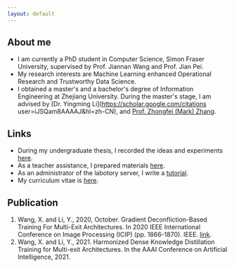 ```yaml
---
layout: default
---
```


## About me 

- I am currently a PhD student in Computer Science, Simon Fraser University, supervised by Prof. Jiannan Wang and Prof. Jian Pei.  
- My research interests are Machine Learning enhanced Operational Research and Trustworthy Data Science. 
- I obtained a master's and a bachelor's degree of Information Engineering at Zhejiang University. During the master's stage, I am advised by [Dr. Yingming Li](https://scholar.google.com/citations user=iJSQam8AAAAJ&hl=zh-CN), and [Prof. Zhongfei (Mark) Zhang](http://www.cs.binghamton.edu/~zhongfei/). 

## Links 

- During my undergraduate thesis, I recorded the ideas and experiments [here](https://luzai.github.io/report/).
- As a teacher assistance, I prepared materials [here](https://github.com/luzai/opt18).
- As an administrator of the labotory server, I write a [tutorial](https://luzai.github.io/server/). 
- My curriculum vitae is [here](./assets/xinglu.cv.eng.pdf). 

## Publication 

1. Wang, X. and Li, Y., 2020, October. Gradient Deconfliction-Based Training For Multi-Exit Architectures. In 2020 IEEE International Conference on Image Processing (ICIP) (pp. 1866-1870). IEEE. [link](https://ieeexplore.ieee.org/document/9190812). 
2. Wang, X. and Li, Y., 2021. Harmonized Dense Knowledge Distillation Training for Multi-exit Architectures. In the AAAI Conference on Artificial Intelligence, 2021. 
